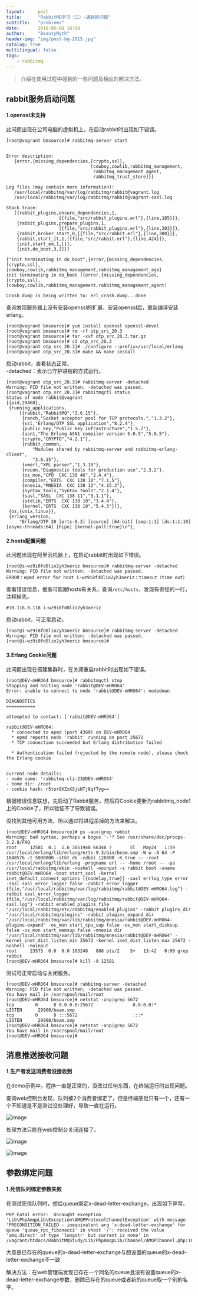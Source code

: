```yaml
---
layout:     post
title:      "RabbitMQ学习（二）-遇到的问题"
subtitle:   "problems"
date:       2018-05-08 18:50
author:     "BeautyMyth"
header-img: "img/post-bg-2015.jpg"
catalog: true
multilingual: false
tags:
    - rabbitmq
---
```


> 介绍在使用过程中碰到的一些问题及相应的解决方法。

## rabbit服务启动问题

#### 1.openssl未支持

<p>
此问题出现在公司电脑的虚拟机上，在启动rabbit时出现如下错误。
</p>

```linux
[root@vagrant bmsource]# rabbitmq-server start


Error description:
   {error,{missing_dependencies,[crypto,ssl],
                                [cowboy,cowlib,rabbitmq_management,
                                 rabbitmq_management_agent,
                                 rabbitmq_trust_store]}}

Log files (may contain more information):
   /usr/local/rabbitmq/var/log/rabbitmq/rabbit@vagrant.log
   /usr/local/rabbitmq/var/log/rabbitmq/rabbit@vagrant-sasl.log

Stack trace:
   [{rabbit_plugins,ensure_dependencies,1,
                    [{file,"src/rabbit_plugins.erl"},{line,185}]},
    {rabbit_plugins,prepare_plugins,1,
                    [{file,"src/rabbit_plugins.erl"},{line,203}]},
    {rabbit,broker_start,0,[{file,"src/rabbit.erl"},{line,300}]},
    {rabbit,start_it,1,[{file,"src/rabbit.erl"},{line,424}]},
    {init,start_em,1,[]},
    {init,do_boot,3,[]}]

{"init terminating in do_boot",{error,{missing_dependencies,[crypto,ssl],[cowboy,cowlib,rabbitmq_management,rabbitmq_management_age}
init terminating in do_boot ({error,{missing_dependencies,[crypto,ssl],[cowboy,cowlib,rabbitmq_management,rabbitmq_management_agent)

Crash dump is being written to: erl_crash.dump...done
```

<p>
查询发现服务器上没有安装openssl的扩展，安装openssl后，重新编译安装erlang。
</p>

```linux
[root@vagrant bmsource]# yum install openssl openssl-devel
[root@vagrant bmsource]# rm -rf otp_src_20.3
[root@vagrant bmsource]# tar -xvf otp_src_20.3.tar.gz 
[root@vagrant bmsource]# cd otp_src_20.3
[root@vagrant otp_src_20.3]# ./configure --prefix=/usr/local/erlang
[root@vagrant otp_src_20.3]# make && make install
```

<p>
启动rabbit，查看状态正常。
<br>
-detached：表示已守护进程的方式运行。
</p>

```linux
[root@vagrant otp_src_20.3]# rabbitmq-server -detached
Warning: PID file not written; -detached was passed.
[root@vagrant otp_src_20.3]# rabbitmqctl status
Status of node rabbit@vagrant
[{pid,29468},
 {running_applications,
     [{rabbit,"RabbitMQ","3.6.15"},
      {ranch,"Socket acceptor pool for TCP protocols.","1.3.2"},
      {ssl,"Erlang/OTP SSL application","8.2.4"},
      {public_key,"Public key infrastructure","1.5.2"},
      {asn1,"The Erlang ASN1 compiler version 5.0.5","5.0.5"},
      {crypto,"CRYPTO","4.2.1"},
      {rabbit_common,
          "Modules shared by rabbitmq-server and rabbitmq-erlang-client",
          "3.6.15"},
      {xmerl,"XML parser","1.3.16"},
      {recon,"Diagnostic tools for production use","2.3.2"},
      {os_mon,"CPO  CXC 138 46","2.4.4"},
      {compiler,"ERTS  CXC 138 10","7.1.5"},
      {mnesia,"MNESIA  CXC 138 12","4.15.3"},
      {syntax_tools,"Syntax tools","2.1.4"},
      {sasl,"SASL  CXC 138 11","3.1.1"},
      {stdlib,"ERTS  CXC 138 10","3.4.4"},
      {kernel,"ERTS  CXC 138 10","5.4.3"}]},
 {os,{unix,linux}},
 {erlang_version,
     "Erlang/OTP 20 [erts-9.3] [source] [64-bit] [smp:1:1] [ds:1:1:10] [async-threads:64] [hipe] [kernel-poll:true]\n"},
```

#### 2.hosts配置问题

<p>
此问题出现在阿里云机器上，在启动rabbit时出现如下错误。
</p>

```linux
[root@i-wz9i8fd8lio2yh3oeriz bmsource]# rabbitmq-server -detached
Warning: PID file not written; -detached was passed.
ERROR：epmd error for host i-wz9i8fd8lio2yh3oeriz：timeout（time out）
```
<p>
查看错误信息，推断可能跟hosts有关系，查询<code>/etc/hosts</code>，发现有奇怪的一行，注释掉先。
</p>

```linux
#10.116.9.118 i-wz9i8fd8lio2yh3oeriz
```
<p>
启动rabbit，可正常启动。
</p>

```linux
[root@i-wz9i8fd8lio2yh3oeriz bmsource]# rabbitmq-server -detached
Warning: PID file not written; -detached was passed.
[root@i-wz9i8fd8lio2yh3oeriz bmsource]#
```

#### 3.Erlang Cookie问题

<p>
此问题出现在搭建集群时，在关闭重启rabbit时出现如下错误。
</p>

```
[root@DEV-mHRO64 bmsource]# rabbitmqctl stop
Stopping and halting node 'rabbit@DEV-mHRO64'
Error: unable to connect to node 'rabbit@DEV-mHRO64': nodedown

DIAGNOSTICS
===========

attempted to contact: ['rabbit@DEV-mHRO64']

rabbit@DEV-mHRO64:
  * connected to epmd (port 4369) on DEV-mHRO64
  * epmd reports node 'rabbit' running on port 25672
  * TCP connection succeeded but Erlang distribution failed

  * Authentication failed (rejected by the remote node), please check the Erlang cookie


current node details:
- node name: 'rabbitmq-cli-23@DEV-mHRO64'
- home dir: /root
- cookie hash: r5tor8XZxXSjsNTj8qfTyg==

```

<p>
根据错误信息联想，先启动了Rabbit服务，然后将Cookie更新为rabbitmq_node1上的Cookie了，所以验证不了导致错误。
</p>

<p>
没找到其他可用方法，所以通过将进程杀掉的方法来解决。
</p>

```
[root@DEV-mHRO64 bmsource]# ps -aux|grep rabbit
Warning: bad syntax, perhaps a bogus '-'? See /usr/share/doc/procps-3.2.8/FAQ
root     12581  0.1  1.6 3851948 66348 ?       Sl   May24   1:59 /usr/local/erlang/lib/erlang/erts-9.3/bin/beam.smp -W w -A 64 -P 1048576 -t 5000000 -stbt db -zdbbl 128000 -K true -- -root /usr/local/erlang/lib/erlang -progname erl -- -home /root -- -pa /usr/local/rabbitmq/ebin -noshell -noinput -s rabbit boot -sname rabbit@DEV-mHRO64 -boot start_sasl -kernel inet_default_connect_options [{nodelay,true}] -sasl errlog_type error -sasl sasl_error_logger false -rabbit error_logger {file,"/usr/local/rabbitmq/var/log/rabbitmq/rabbit@DEV-mHRO64.log"} -rabbit sasl_error_logger {file,"/usr/local/rabbitmq/var/log/rabbitmq/rabbit@DEV-mHRO64-sasl.log"} -rabbit enabled_plugins_file "/usr/local/rabbitmq/etc/rabbitmq/enabled_plugins" -rabbit plugins_dir "/usr/local/rabbitmq/plugins" -rabbit plugins_expand_dir "/usr/local/rabbitmq/var/lib/rabbitmq/mnesia/rabbit@DEV-mHRO64-plugins-expand" -os_mon start_cpu_sup false -os_mon start_disksup false -os_mon start_memsup false -mnesia dir "/usr/local/rabbitmq/var/lib/rabbitmq/mnesia/rabbit@DEV-mHRO64" -kernel inet_dist_listen_min 25672 -kernel inet_dist_listen_max 25672 -noshell -noinput
root     23573  0.0  0.0 103248   888 pts/2    S+   13:42   0:00 grep rabbit
[root@DEV-mHRO64 bmsource]# kill -9 12581
```

<p>
测试可正常启动与关闭服务。
</p>

```
[root@DEV-mHRO64 bmsource]# rabbitmq-server -detached
Warning: PID file not written; -detached was passed.
You have mail in /var/spool/mail/root
[root@DEV-mHRO64 bmsource]# netstat -anp|grep 5672
tcp        0      0 0.0.0.0:25672               0.0.0.0:*                   LISTEN      29960/beam.smp 
tcp        0      0 :::5672                     :::*                        LISTEN      29960/beam.smp 
[root@DEV-mHRO64 bmsource]# netstat -anp|grep 5672
You have mail in /var/spool/mail/root
[root@DEV-mHRO64 bmsource]# 
```


## 消息推送接收问题

#### 1.生产者发送消费者没接收到

<p>
在demo示例中，程序一直是正常的，没改过任何东西，在终端运行时出现问题。
</p>

<p>
查询web控制台发现，队列被2个消费者绑定了，但是终端感觉只有一个，还有一个不知道是不是测试没处理好，导致一直在运行。
</p>

![image](https://github.com/xuanxuan2016/xuanxuan2016.github.io/blob/master/img/2018-05-08-2-rabbitmq-study-problems/20180519121651.png?raw=true)


<p>
处理方法只能在web控制台关闭连接了。
</p>

![image](https://github.com/xuanxuan2016/xuanxuan2016.github.io/blob/master/img/2018-05-08-2-rabbitmq-study-problems/20180519121158.png?raw=true)

![image](https://github.com/xuanxuan2016/xuanxuan2016.github.io/blob/master/img/2018-05-08-2-rabbitmq-study-problems/20180519121122.png?raw=true)

## 参数绑定问题

#### 1.死信队列绑定参数失败

<p>
在测试死信队列时，想给queue绑定x-dead-letter-exchange，出现如下异常。
</p>

```
PHP Fatal error:  Uncaught exception 'Lib\PhpAmqpLib\Exception\AMQPProtocolChannelException' with message 'PRECONDITION_FAILED - inequivalent arg 'x-dead-letter-exchange' for queue 'queue_rpc_fibonacci' in vhost '/': received the value 'amq.direct' of type 'longstr' but current is none' in /vagrant/htdocs/RabbitMQStudy/Lib/PhpAmqpLib/Channel/AMQPChannel.php:188
```
<p>
大意是已存在的queue的x-dead-letter-exchange与想设置的queue的x-dead-letter-exchange不一致
</p>

<p>
解决方法：在web管理端发现已存在一个同名的queue且没有设置queue的x-dead-letter-exchange参数，删除已存在的queue或者新的queue取一个别的名字。
</p>
